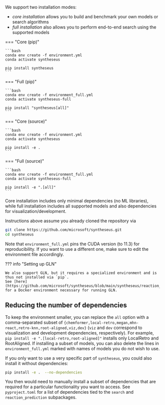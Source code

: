We support two installation modes:

- *core installation* allows you to build and benchmark your own models or search algorithms
- *full installation* also allows you to perform end-to-end search using the supported models

=== "Core (pip)"

    ```bash
    conda env create -f environment.yml
    conda activate syntheseus

    pip install syntheseus
    ```

=== "Full (pip)"

    ```bash
    conda env create -f environment_full.yml
    conda activate syntheseus-full

    pip install "syntheseus[all]"
    ```

=== "Core (source)"

    ```bash
    conda env create -f environment.yml
    conda activate syntheseus

    pip install -e .
    ```

=== "Full (source)"

    ```bash
    conda env create -f environment_full.yml
    conda activate syntheseus-full

    pip install -e ".[all]"
    ```

Core installation includes only minimal dependencies (no ML libraries), while full installation includes all supported models and also dependencies for visualization/development.

Instructions above assume you already cloned the repository via

```bash
git clone https://github.com/microsoft/syntheseus.git
cd syntheseus
```

Note that `environment_full.yml` pins the CUDA version (to 11.3) for reproducibility.
If you want to use a different one, make sure to edit the environment file accordingly.

??? info "Setting up GLN"

    We also support GLN, but it requires a specialized environment and is thus not installed via `pip`.
    See [here](https://github.com/microsoft/syntheseus/blob/main/syntheseus/reaction_prediction/environment_gln/Dockerfile) for a Docker environment necessary for running GLN.

## Reducing the number of dependencies

To keep the environment smaller, you can replace the `all` option with a comma-separated subset of `{chemformer,local-retro,megan,mhn-react,retro-knn,root-aligned,viz,dev}` (`viz` and `dev` correspond to visualization and development dependencies, respectively).
For example, `pip install -e ".[local-retro,root-aligned]"` installs only LocalRetro and RootAligned.
If installing a subset of models, you can also delete the lines in `environment_full.yml` marked with names of models you do not wish to use.

If you only want to use a very specific part of `syntheseus`, you could also install it without dependencies:

```bash
pip install -e .  --no-dependencies
```

You then would need to manually install a subset of dependencies that are required for a particular functionality you want to access.
See `pyproject.toml` for a list of dependencies tied to the `search` and `reaction_prediction` subpackages.
